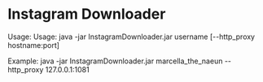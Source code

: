 # Instagram Downloader

Usage: Usage: java -jar InstagramDownloader.jar username [--http_proxy hostname:port]

Example: java -jar InstagramDownloader.jar marcella_the_naeun --http_proxy 127.0.0.1:1081
